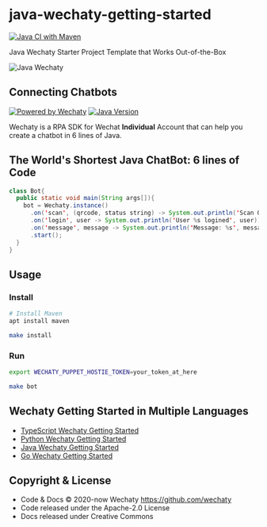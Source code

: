 # java-wechaty-getting-started

[![Java CI with Maven](https://github.com/wechaty/java-wechaty-getting-started/workflows/Java%20CI%20with%20Maven/badge.svg)](https://github.com/wechaty/java-wechaty-getting-started/actions?query=workflow%3A%22Java+CI+with+Maven%22)

Java Wechaty Starter Project Template that Works Out-of-the-Box

![Java Wechaty](https://wechaty.github.io/java-wechaty/images/java-wechaty.png)

## Connecting Chatbots

[![Powered by Wechaty](https://img.shields.io/badge/Powered%20By-Wechaty-brightgreen.svg)](https://github.com/Wechaty/wechaty)
[![Java Version](https://img.shields.io/maven-central/v/io.github.wechaty/wechaty?label=Java)](https://mvnrepository.com/artifact/io.github.wechaty/wechaty)

Wechaty is a RPA SDK for Wechat **Individual** Account that can help you create a chatbot in 6 lines of Java.

## The World's Shortest Java ChatBot: 6 lines of Code

```java
class Bot{
  public static void main(String args[]){
    bot = Wechaty.instance()
      .on('scan', (qrcode, status string) -> System.out.println('Scan QR Code to login: %s\nhttps://api.qrserver.com/v1/create-qr-code/?data=%s', status, encodeURIComponent(qrcode)))
      .on('login', user -> System.out.println('User %s logined', user))
      .on('message', message -> System.out.println('Message: %s', message))
      .start();
  }
}
```

## Usage

### Install

```sh
# Install Maven
apt install maven

make install
```

### Run

```sh
export WECHATY_PUPPET_HOSTIE_TOKEN=your_token_at_here

make bot
```

## Wechaty Getting Started in Multiple Languages

- [TypeScript Wechaty Getting Started](https://github.com/wechaty/wechaty-getting-started)
- [Python Wechaty Getting Started](https://github.com/wechaty/python-wechaty-getting-started)
- [Java Wechaty Getting Started](https://github.com/wechaty/java-wechaty-getting-started)
- [Go Wechaty Getting Started](https://github.com/wechaty/go-wechaty-getting-started)

## Copyright & License

- Code & Docs © 2020-now Wechaty <https://github.com/wechaty>
- Code released under the Apache-2.0 License
- Docs released under Creative Commons
